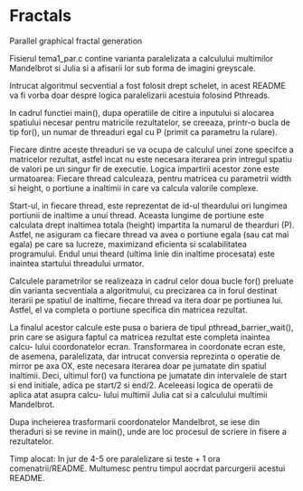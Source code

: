 # Fractals
Parallel graphical fractal generation

Fisierul tema1_par.c contine varianta paralelizata a calculului multimilor
Mandelbrot si Julia si a afisarii lor sub forma de imagini greyscale.

Intrucat algoritmul secvential a fost folosit drept schelet, in acest README
va fi vorba doar despre logica paralelizarii acestuia folosind Pthreads.

In cadrul functiei main(), dupa operatiile de citire a inputului si alocarea
spatiului necesar pentru matricile rezultatelor, se creeaza, printr-o bucla
de tip for(), un numar de threaduri egal cu P (primit ca parametru la rulare).

Fiecare dintre aceste threaduri se va ocupa de calculul unei zone specifce a
matricelor rezultat, astfel incat nu este necesara iterarea prin intregul
spatiu de valori pe un singur fir de executie. Logica impartirii acestor zone
este urmatoarea: Fiecare thread calculeaza, pentru matricea cu parametrii
width si height, o portiune a inaltimii in care va calcula valorile complexe.

Start-ul, in fiecare thread, este reprezentat de id-ul theardului ori lungimea
portiunii de inaltime a unui thread. Aceasta lungime de portiune este calculata
drept inaltimea totala (height) impartita la numarul de thearduri (P). Astfel,
ne asiguram ca fiecare thread va avea o portiune egala (sau cat mai egala) pe
care sa lucreze, maximizand eficienta si scalabilitatea programului. Endul unui
theard (ultima linie din inaltime procesata) este inaintea startului threadului
urmator.

Calculele parametrilor se realizeaza in cadrul celor doua bucle for() preluate
din varianta secventiala a algoritmului, cu precizarea ca in forul destinat
iterarii pe spatiul de inaltime, fiecare thread va itera doar pe portiunea lui.
Astfel, el va completa o portiune specifica din matricea rezultat.

La finalul acestor calcule este pusa o bariera de tipul pthread_barrier_wait(),
prin care se asigura faptul ca matricea rezultat este completa inaintea calcu-
lului coordonatelor ecran. Transformarea in coordonate ecran este, de asemena,
paralelizata, dar intrucat conversia reprezinta o operatie de mirror pe axa OX,
este necesara iterarea doar pe jumatate din spatiul inaltimii. Deci, ultimul
for() va functiona pe jumatate din intervalele de start si end initiale, adica
pe start/2 si end/2. Aceleeasi logica de operatii de aplica atat asupra calcu-
lului multimii Julia cat si a calculului multimii Mandelbrot.

Dupa incheierea trasformarii coordonatelor Mandelbrot, se iese din theraduri si
se revine in main(), unde are loc procesul de scriere in fisere a rezultatelor.

Timp alocat: In jur de 4-5 ore paralelizare si teste + 1 ora comenatrii/README.
Multumesc pentru timpul aocrdat parcurgerii acestui README.
